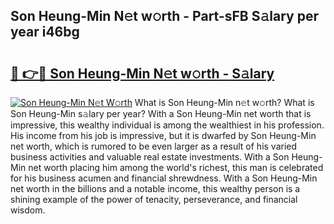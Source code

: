 ## Son Heung-Min N𝚎t w𝚘rth - Part-sFB S𝚊lary per year i46bg

# <h2><a href="http://gc1s4ef.nevu.top/?p=Son+Heung-Min">🔗 👉🔴 Son Heung-Min N𝚎t w𝚘rth - S𝚊lary</a></h2>

[![Son Heung-Min N𝚎t W𝚘rth](https://i.imgur.com/Oavwk0R.jpeg)](http://gc1s4ef.nevu.top/?p=Son+Heung-Min)
What is Son Heung-Min n𝚎t w𝚘rth? What is Son Heung-Min s𝚊lary per year?
With a Son Heung-Min net worth that is impressive, this wealthy individual is among the wealthiest in his profession. His income from his job is impressive, but it is dwarfed by Son Heung-Min net worth, which is rumored to be even larger as a result of his varied business activities and valuable real estate investments. With a Son Heung-Min net worth placing him among the world's richest, this man is celebrated for his business acumen and financial shrewdness. With a Son Heung-Min net worth in the billions and a notable income, this wealthy person is a shining example of the power of tenacity, perseverance, and financial wisdom.
